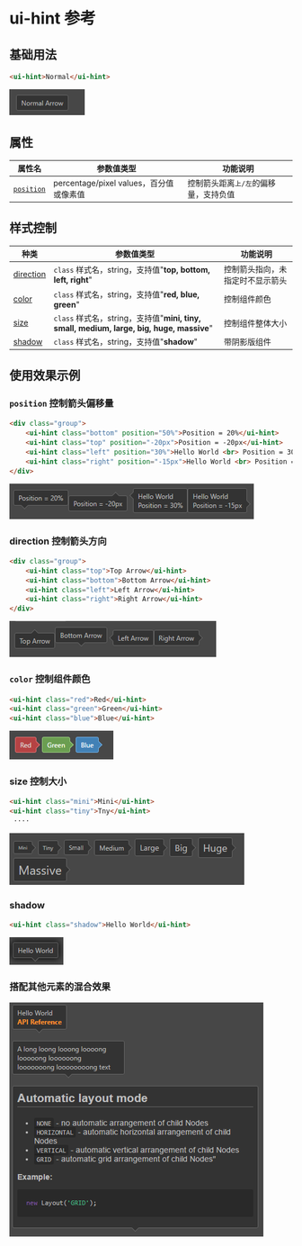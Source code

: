 # ui-hint 参考

## 基础用法

```html
<ui-hint>Normal</ui-hint>
```
![img](ui-kit/ui-hint.png)

## 属性
属性名  | 参数值类型 | 功能说明
------|--------------|-------------  
[`position`](#`position`-控制箭头偏移量)| percentage/pixel values，百分值或像素值 | 控制箭头距离`上/左`的偏移量，支持负值

## 样式控制
种类              | 参数值类型 | 功能说明
----------------|-----------|-------------
[direction](#direction-控制箭头方向)      | `class` 样式名，string，支持值"**top, bottom, left, right**" | 控制箭头指向，未指定时不显示箭头
[color](#color-控制组件颜色)      | `class` 样式名，string，支持值"**red, blue, green**" | 控制组件颜色
[size](#size-控制大小)      | `class` 样式名，string，支持值"**mini, tiny, small, medium, large, big, huge, massive**" | 控制组件整体大小
[shadow](#shadow)      | `class` 样式名，string，支持值"**shadow**" | 带阴影版组件

## 使用效果示例

### `position` 控制箭头偏移量
```html
<div class="group">
    <ui-hint class="bottom" position="50%">Position = 20%</ui-hint>
    <ui-hint class="top" position="-20px">Position = -20px</ui-hint>
    <ui-hint class="left" position="30%">Hello World <br> Position = 30%</ui-hint>
    <ui-hint class="right" position="-15px">Hello World <br> Position = -15px</ui-hint>
</div>
```
![img](ui-kit/ui-hint-position.png)

### direction 控制箭头方向
```html
<div class="group">
    <ui-hint class="top">Top Arrow</ui-hint>
    <ui-hint class="bottom">Bottom Arrow</ui-hint>
    <ui-hint class="left">Left Arrow</ui-hint>
    <ui-hint class="right">Right Arrow</ui-hint>
</div>
```
![img](ui-kit/ui-hint-direction.png)

### `color` 控制组件颜色
```html
<ui-hint class="red">Red</ui-hint>
<ui-hint class="green">Green</ui-hint>
<ui-hint class="blue">Blue</ui-hint>
```
![img](ui-kit/ui-hint-color.png)

### size 控制大小
```html
<ui-hint class="mini">Mini</ui-hint>
<ui-hint class="tiny">Tny</ui-hint>
 ····
```
![img](ui-kit/ui-hint-size.png)

### shadow
```html
<ui-hint class="shadow">Hello World</ui-hint>
```
![img](ui-kit/ui-hint-shadow.png)

### 搭配其他元素的混合效果
![img](ui-kit/ui-hint-mixed.png)